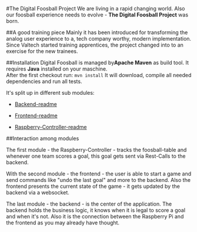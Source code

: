 #The Digital Foosball Project 
We are living in a rapid changing world. Also our foosball experience needs to evolve - **The Digital Foosball Project** was born.

##A good training piece 
Mainly it has been introduced for transforming the analog user experience to a, tech company worthy, modern implementation. 
Since Valtech started training apprentices, the project changed into to an exercise for the new trainees. 

##Installation
Digital Foosball is managed by**Apache Maven** as build tool. It requires **Java** installed on your maschine.  
After the first checkout run: `mvn install` 
It will download, compile all needed dependencies and run all tests.
  
It's split up in different sub modules: 
 
- [Backend-readme](backend/readme.md)

- [Frontend-readme](frontend/readme.md)

- [Raspberry-Controller-readme](raspicontroller/readme.md)

##Interaction among modules

The first module - the Raspberry-Controller - tracks the foosball-table and whenever one team scores a goal, this goal
gets sent via Rest-Calls to the backend.

With the second module - the frontend - the user is able to start a game and send commands like "undo the last goal"
and more to the backend. Also the frontend presents the current state of the game - it gets updated by the backend
via a websocket.

The last module - the backend - is the center of the application. The backend holds the business logic, it knows when
it is legal to score a goal and when it's not. Also it is the connection between the Raspberry Pi and the frontend as
you may already have thought.
